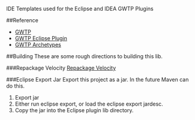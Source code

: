 IDE Templates used for the Eclipse and IDEA GWTP Plugins

##Reference
* [GWTP](https://github.com/ArcBees/GWTP)
* [GWTP Eclipse Plugin](https://github.com/ArcBees/gwtp-eclipse-plugin)
* [GWTP Archetypes](https://github.com/ArcBees/ArcBees-tools/tree/master/archetypes)

##Building
These are some rough directions to building this lib. 

###Repackage Velocity
[Repackage Velocity](repackage/README.md)

###Eclipse Export Jar
Export this project as a jar. In the future Maven can do this. 

1. Export jar
2. Either run eclipse export, or load the eclipse export jardesc.
3. Copy the jar into the Eclipse plugin lib directory. 
